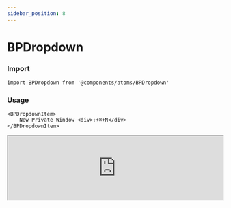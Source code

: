 ```yaml
---
sidebar_position: 8
---
```


# BPDropdown

### Import

```tsx
import BPDropdown from '@components/atoms/BPDropdown'
```

### Usage 

```tsx
<BPDropdownItem>
    New Private Window <div>⇧+⌘+N</div>
</BPDropdownItem>
```

<iframe width="100%" heigh="200px" src="https://ui-kit.blue-panda.dev/iframe.html?id=atoms-bpdropdown--default-example&viewMode=story" />


### Props 


| Prop | Default | Options |
| ----------- | ----------- | ----------- |
| variant | default | 'default' \| 'inverted' \| 'danger' \| 'cyber' \| 'caution' \| 'success' \| 'primary' \| 'secondary' \| 'accent' \| 'light' \| 'link’ | 
| size | md | 'xxs'  \| 'xs'   \| 's'  \| 'md'  \| 'lg'  \| 'xl' 
| outlined | false | true \|   false 
| magic | false | true \|   false 




Check more colors, statuses and styles at: 
<img src={'/img/sb.png'} alt="Storybook" style={{width: '15px'}} />

https://ui-kit.blue-panda.dev/?path=/story/atoms-bpdropdown--default-example